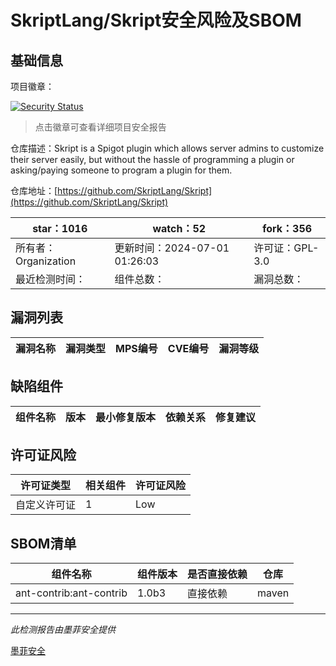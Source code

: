 # SkriptLang/Skript安全风险及SBOM

## 基础信息

项目徽章：

[![Security Status](https://www.murphysec.com/platform3/v31/badge/1807477953861038080.svg)](https://www.murphysec.com/console/report/1807476762234105856/1807477953861038080)

> 点击徽章可查看详细项目安全报告

仓库描述：Skript is a Spigot plugin which allows server admins to customize their server easily, but without the hassle of programming a plugin or asking/paying someone to program a plugin for them.

仓库地址：[https://github.com/SkriptLang/Skript](https://github.com/SkriptLang/Skript)

| star：1016 | watch：52 | fork：356 |
| ----------- | -------------- | ------------ |
| 所有者：Organization | 更新时间：2024-07-01 01:26:03 | 许可证：GPL-3.0 |
| 最近检测时间： | 组件总数： | 漏洞总数： |




## 漏洞列表

| 漏洞名称 | 漏洞类型 | MPS编号 | CVE编号 | 漏洞等级 |
| ------- | ------ | ------- | ------ | ----- |





## 缺陷组件

| 组件名称 | 版本 | 最小修复版本 | 依赖关系 | 修复建议 |
| -------- | ---- | ------------ | -------- | -------- |





## 许可证风险

| 许可证类型 | 相关组件 | 许可证风险 |
| ---------- | -------- | ---------- |
|自定义许可证|1|Low|




## SBOM清单

| 组件名称 | 组件版本 | 是否直接依赖 | 仓库 |
| -------- | -------- | ------------ | ---- |
|ant-contrib:ant-contrib|1.0b3|直接依赖|maven|


------

*此检测报告由墨菲安全提供*

[墨菲安全](www.murphysec.com)